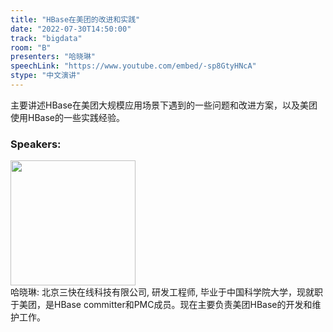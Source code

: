 ```yaml
---
title: "HBase在美团的改进和实践"
date: "2022-07-30T14:50:00"
track: "bigdata"
room: "B"
presenters: "哈晓琳"
speechLink: "https://www.youtube.com/embed/-sp8GtyHNcA"
stype: "中文演讲"
---
```

主要讲述HBase在美团大规模应用场景下遇到的一些问题和改进方案，以及美团使用HBase的一些实践经验。
 ### Speakers: 
 <img src="images/speaker/1054.png" width="200" /><br>哈晓琳: 北京三快在线科技有限公司, 研发工程师, 毕业于中国科学院大学，现就职于美团，是HBase committer和PMC成员。现在主要负责美团HBase的开发和维护工作。

 